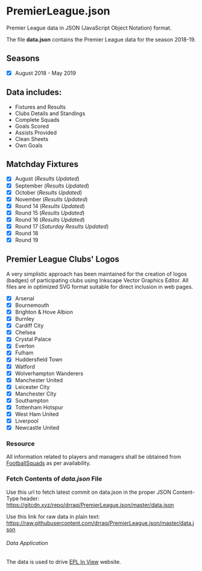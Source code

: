 # PremierLeague.json

Premier League data in JSON (JavaScript Object Notation) format.

The file **data.json** contains the Premier League data for the season 2018-19.

## Seasons

-   [x] August 2018 - May 2019

## Data includes:

-   Fixtures and Results
-   Clubs Details and Standings
-   Complete Squads
-   Goals Scored
-   Assists Provided
-   Clean Sheets
-   Own Goals

## Matchday Fixtures

-   [x] August (_Results Updated_)
-   [x] September (_Results Updated_)
-   [x] October (_Results Updated_)
-   [x] November (_Results Updated_)
-   [x] Round 14  (_Results Updated_)
-   [x] Round 15  (_Results Updated_)
-   [x] Round 16  (_Results Updated_)
-   [x] Round 17  (_Saturday Results Updated_)
-   [x] Round 18
-   [x] Round 19

## Premier League Clubs' Logos

A very simplistic approach has been maintained for the creation of logos (badges) of participating clubs using Inkscape Vector Graphics Editor. All files are in optimized SVG format suitable for direct inclusion in web pages.

-   [x] Arsenal
-   [x] Bournemouth
-   [x] Brighton & Hove Albion
-   [x] Burnley
-   [x] Cardiff City
-   [x] Chelsea
-   [x] Crystal Palace
-   [x] Everton
-   [x] Fulham
-   [x] Huddersfield Town
-   [x] Watford
-   [x] Wolverhampton Wanderers
-   [x] Manchester United
-   [x] Leicester City
-   [x] Manchester City
-   [x] Southampton
-   [x] Tottenham Hotspur
-   [x] West Ham United
-   [x] Liverpool
-   [x] Newcastle United

### Resource

All information related to players and managers shall be obtained from [FootballSquads](http://www.footballsquads.co.uk/) as per availability.

### Fetch Contents of _data.json_ File

Use this url to fetch latest commit on data.json in the proper JSON Content-Type header:
<https://gitcdn.xyz/repo/drraq/PremierLeague.json/master/data.json>

Use this link for raw data in plain text:
<https://raw.githubusercontent.com/drraq/PremierLeague.json/master/data.json>

###### Data Application
The data is used to drive [EPL In View](https://eplinview.com) website.
